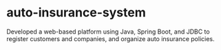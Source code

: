 # auto-insurance-system
Developed a web-based platform using Java, Spring Boot, and JDBC to register customers and companies, and organize auto insurance policies.  
